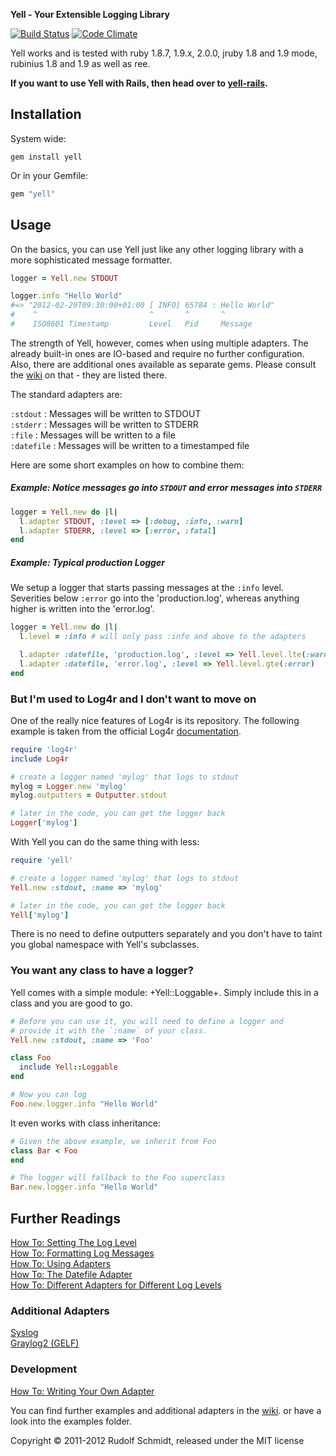 **Yell - Your Extensible Logging Library**

[![Build Status](https://travis-ci.org/rudionrails/yell.png?branch=master)](https://travis-ci.org/rudionrails/yell)
[![Code Climate](https://codeclimate.com/github/rudionrails/yell.png)](https://codeclimate.com/github/rudionrails/yell)

Yell works and is tested with ruby 1.8.7, 1.9.x, 2.0.0, jruby 1.8 and 1.9 mode, rubinius 1.8 and 1.9 as well as ree.

**If you want to use Yell with Rails, then head over to [yell-rails](https://github.com/rudionrails/yell-rails).**

## Installation

System wide:

```console
gem install yell
```

Or in your Gemfile:

```ruby
gem "yell"
```


## Usage

On the basics, you can use Yell just like any other logging library with a more 
sophisticated message formatter.

```ruby
logger = Yell.new STDOUT

logger.info "Hello World"
#=> "2012-02-29T09:30:00+01:00 [ INFO] 65784 : Hello World"
#    ^                         ^       ^       ^
#    ISO8601 Timestamp         Level   Pid     Message
```

The strength of Yell, however, comes when using multiple adapters. The already built-in 
ones are IO-based and require no further configuration. Also, there are additional ones 
available as separate gems. Please consult the [wiki](https://github.com/rudionrails/yell/wiki) 
on that - they are listed there.

The standard adapters are:

`:stdout` : Messages will be written to STDOUT  
`:stderr` : Messages will be written to STDERR  
`:file` : Messages will be written to a file  
`:datefile` : Messages will be written to a timestamped file  


Here are some short examples on how to combine them:

##### Example: Notice messages go into `STDOUT` and error messages into `STDERR`

```ruby
logger = Yell.new do |l|
  l.adapter STDOUT, :level => [:debug, :info, :warn]
  l.adapter STDERR, :level => [:error, :fatal]
end
```

##### Example: Typical production Logger

We setup a logger that starts passing messages at the `:info` level. Severities 
below `:error` go into the 'production.log', whereas anything higher is written 
into the 'error.log'.

```ruby
logger = Yell.new do |l|
  l.level = :info # will only pass :info and above to the adapters

  l.adapter :datefile, 'production.log', :level => Yell.level.lte(:warn)
  l.adapter :datefile, 'error.log', :level => Yell.level.gte(:error)
end
```

### But I'm used to Log4r and I don't want to move on

One of the really nice features of Log4r is its repository. The following example is 
taken from the official Log4r [documentation](http://log4r.rubyforge.org/manual.html#outofbox).

```ruby
require 'log4r'
include Log4r

# create a logger named 'mylog' that logs to stdout
mylog = Logger.new 'mylog'
mylog.outputters = Outputter.stdout

# later in the code, you can get the logger back
Logger['mylog']
```

With Yell you can do the same thing with less:

```ruby
require 'yell'

# create a logger named 'mylog' that logs to stdout
Yell.new :stdout, :name => 'mylog'

# later in the code, you can get the logger back
Yell['mylog']
```

There is no need to define outputters separately and you don't have to taint 
you global namespace with Yell's subclasses.

### You want any class to have a logger?

Yell comes with a simple module: +Yell::Loggable+. Simply include this in a class and 
you are good to go.

```ruby
# Before you can use it, you will need to define a logger and 
# provide it with the `:name` of your class.
Yell.new :stdout, :name => 'Foo'

class Foo
  include Yell::Loggable
end

# Now you can log
Foo.new.logger.info "Hello World"
```

It even works with class inheritance:

```ruby
# Given the above example, we inherit from Foo
class Bar < Foo
end

# The logger will fallback to the Foo superclass
Bar.new.logger.info "Hello World"
```


## Further Readings

[How To: Setting The Log Level](https://github.com/rudionrails/yell/wiki/101-setting-the-log-level)  
[How To: Formatting Log Messages](https://github.com/rudionrails/yell/wiki/101-formatting-log-messages)  
[How To: Using Adapters](https://github.com/rudionrails/yell/wiki/101-using-adapters)  
[How To: The Datefile Adapter](https://github.com/rudionrails/yell/wiki/101-the-datefile-adapter)  
[How To: Different Adapters for Different Log Levels](https://github.com/rudionrails/yell/wiki/101-different-adapters-for-different-log-levels)  


### Additional Adapters
[Syslog](https://github.com/rudionrails/yell/wiki/additional-adapters-syslog)  
[Graylog2 (GELF)](https://github.com/rudionrails/yell/wiki/additional-adapters-gelf)  


### Development

[How To: Writing Your Own Adapter](https://github.com/rudionrails/yell/wiki/Writing-your-own-adapter)  

You can find further examples and additional adapters in the [wiki](https://github.com/rudionrails/yell/wiki).
or have a look into the examples folder.


Copyright &copy; 2011-2012 Rudolf Schmidt, released under the MIT license

